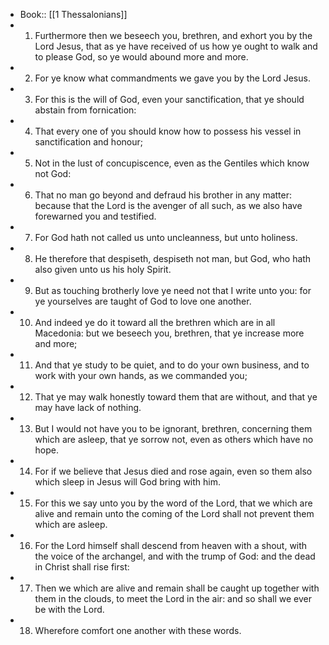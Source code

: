 - Book:: [[1 Thessalonians]]
- 1. Furthermore then we beseech you, brethren, and exhort you by the Lord Jesus, that as ye have received of us how ye ought to walk and to please God, so ye would abound more and more.
- 2. For ye know what commandments we gave you by the Lord Jesus.
- 3. For this is the will of God, even your sanctification, that ye should abstain from fornication:
- 4. That every one of you should know how to possess his vessel in sanctification and honour;
- 5. Not in the lust of concupiscence, even as the Gentiles which know not God:
- 6. That no man go beyond and defraud his brother in any matter: because that the Lord is the avenger of all such, as we also have forewarned you and testified.
- 7. For God hath not called us unto uncleanness, but unto holiness.
- 8. He therefore that despiseth, despiseth not man, but God, who hath also given unto us his holy Spirit.
- 9. But as touching brotherly love ye need not that I write unto you: for ye yourselves are taught of God to love one another.
- 10. And indeed ye do it toward all the brethren which are in all Macedonia: but we beseech you, brethren, that ye increase more and more;
- 11. And that ye study to be quiet, and to do your own business, and to work with your own hands, as we commanded you;
- 12. That ye may walk honestly toward them that are without, and that ye may have lack of nothing.
- 13. But I would not have you to be ignorant, brethren, concerning them which are asleep, that ye sorrow not, even as others which have no hope.
- 14. For if we believe that Jesus died and rose again, even so them also which sleep in Jesus will God bring with him.
- 15. For this we say unto you by the word of the Lord, that we which are alive and remain unto the coming of the Lord shall not prevent them which are asleep.
- 16. For the Lord himself shall descend from heaven with a shout, with the voice of the archangel, and with the trump of God: and the dead in Christ shall rise first:
- 17. Then we which are alive and remain shall be caught up together with them in the clouds, to meet the Lord in the air: and so shall we ever be with the Lord.
- 18. Wherefore comfort one another with these words.
